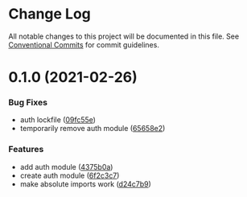 # Change Log

All notable changes to this project will be documented in this file.
See [Conventional Commits](https://conventionalcommits.org) for commit guidelines.

# 0.1.0 (2021-02-26)


### Bug Fixes

* auth lockfile ([09fc55e](https://github.com/developer239/collection-nest/commit/09fc55ee68121d99f01fab803ba2b55b76d5ff06))
* temporarily remove auth module ([65658e2](https://github.com/developer239/collection-nest/commit/65658e232b899b3852028305338049c15034b3ca))


### Features

* add auth module ([4375b0a](https://github.com/developer239/collection-nest/commit/4375b0a9d0f283abac222d8aaa2d75edc7638f0a))
* create auth module ([6f2c3c7](https://github.com/developer239/collection-nest/commit/6f2c3c741ce5db0acf20b2862ace4f368b0fb589))
* make absolute imports work ([d24c7b9](https://github.com/developer239/collection-nest/commit/d24c7b9d272f3aa55255e651bae9bc0cd1e21f7e))
